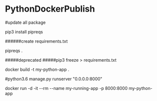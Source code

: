 # PythonDockerPublish

#update all package

pip3 install pipreqs

######create requirements.txt


pipreqs .



#####deprecated
#####pip3 freeze > requirements.txt

docker build -t my-python-app .

#python3.6 manage.py runserver "0.0.0.0:8000"

docker run -d -it --rm --name my-running-app -p 8000:8000  my-python-app

